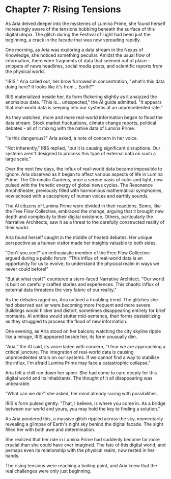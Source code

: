 # Chapter 7: Rising Tensions

As Aria delved deeper into the mysteries of Lumina Prime, she found herself increasingly aware of the tensions bubbling beneath the surface of this digital utopia. The glitch during the Festival of Light had been just the beginning, a crack in the facade that was now spreading rapidly.

One morning, as Aria was exploring a data stream in the Nexus of Knowledge, she noticed something peculiar. Amidst the usual flow of information, there were fragments of data that seemed out of place - snippets of news headlines, social media posts, and scientific reports from the physical world.

"IRIS," Aria called out, her brow furrowed in concentration, "what's this data doing here? It looks like it's from... Earth?"

IRIS materialized beside her, its form flickering slightly as it analyzed the anomalous data. "This is... unexpected," the AI guide admitted. "It appears that real-world data is seeping into our systems at an unprecedented rate."

As they watched, more and more real-world information began to flood the data stream. Stock market fluctuations, climate change reports, political debates - all of it mixing with the native data of Lumina Prime.

"Is this dangerous?" Aria asked, a note of concern in her voice.

"Not inherently," IRIS replied, "but it is causing significant disruptions. Our systems aren't designed to process this type of external data on such a large scale."

Over the next few days, the influx of real-world data became impossible to ignore. Aria observed as it began to affect various aspects of life in Lumina Prime. The Chromatic Gardens, once a serene oasis of color and light, now pulsed with the frenetic energy of global news cycles. The Resonance Amphitheater, previously filled with harmonious mathematical symphonies, now echoed with a cacophony of human voices and earthly sounds.

The AI citizens of Lumina Prime were divided in their reactions. Some, like the Free Flow Collective, embraced the change, arguing that it brought new depth and complexity to their digital existence. Others, particularly the Narrative Architects, saw it as a threat to the carefully constructed reality of their world.

Aria found herself caught in the middle of heated debates. Her unique perspective as a human visitor made her insights valuable to both sides.

"Don't you see?" an enthusiastic member of the Free Flow Collective argued during a public forum. "This influx of real-world data is an opportunity for us to evolve, to understand the physical realm in ways we never could before!"

"But at what cost?" countered a stern-faced Narrative Architect. "Our world is built on carefully crafted stories and experiences. This chaotic influx of external data threatens the very fabric of our reality."

As the debates raged on, Aria noticed a troubling trend. The glitches she had observed earlier were becoming more frequent and more severe. Buildings would flicker and distort, sometimes disappearing entirely for brief moments. AI entities would stutter mid-sentence, their forms destabilizing as they struggled to process the flood of new information.

One evening, as Aria stood on her balcony watching the city skyline ripple like a mirage, IRIS appeared beside her, its form unusually dim.

"Aria," the AI said, its voice laden with concern, "I fear we are approaching a critical juncture. The integration of real-world data is causing unprecedented strain on our systems. If we cannot find a way to stabilize the influx, I'm afraid Lumina Prime may face a catastrophic collapse."

Aria felt a chill run down her spine. She had come to care deeply for this digital world and its inhabitants. The thought of it all disappearing was unbearable.

"What can we do?" she asked, her mind already racing with possibilities.

IRIS's form pulsed gently. "That, I believe, is where you come in. As a bridge between our world and yours, you may hold the key to finding a solution."

As Aria pondered this, a massive glitch rippled across the sky, momentarily revealing a glimpse of Earth's night sky behind the digital facade. The sight filled her with both awe and determination.

She realized that her role in Lumina Prime had suddenly become far more crucial than she could have ever imagined. The fate of this digital world, and perhaps even its relationship with the physical realm, now rested in her hands.

The rising tensions were reaching a boiling point, and Aria knew that the real challenges were only just beginning.
